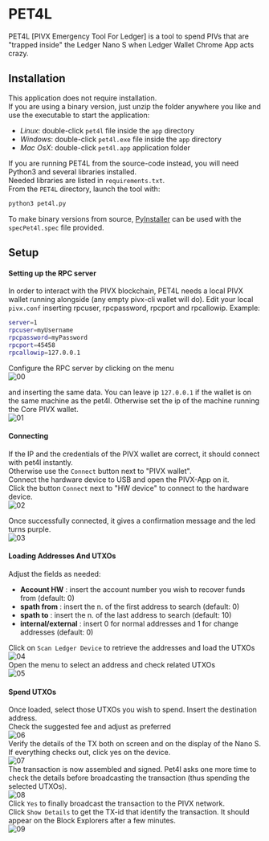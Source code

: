 # PET4L
PET4L [PIVX Emergency Tool For Ledger] is a tool to spend PIVs that are "trapped inside" the Ledger Nano S when Ledger Wallet Chrome App acts crazy.

## Installation
This application does not require installation.<br>
If you are using a binary version, just unzip the folder anywhere you like and use the executable to start the application:
- *Linux*: double-click `pet4l` file inside the `app` directory
- *Windows*: double-click `pet4l.exe` file inside the `app` directory
- *Mac OsX*: double-click `pet4l.app` application folder

If you are running PET4L from the source-code instead, you will need Python3 and several libraries installed.<br>
Needed libraries are listed in `requirements.txt`.<br>
From the `PET4L` directory, launch the tool with:
```bash
python3 pet4l.py
```
To make binary versions from source, [PyInstaller](http://www.pyinstaller.org/) can be used with the `specPet4l.spec` file provided.


## Setup
#### Setting up the RPC server
In order to interact with the PIVX blockchain, PET4L needs a local PIVX wallet running alongside (any empty pivx-cli wallet will do).
Edit your local `pivx.conf` inserting rpcuser, rpcpassword, rpcport and rpcallowip.
Example:
```bash
server=1
rpcuser=myUsername
rpcpassword=myPassword
rpcport=45458
rpcallowip=127.0.0.1
```

Configure the RPC server by clicking on the menu
<br>![00](doc/img/00.png)

and inserting the same data.
You can leave ip `127.0.0.1` if the wallet is on the same machine as the pet4l. Otherwise set the ip of the machine running the Core PIVX wallet.
<br>![01](doc/img/01.png)

#### Connecting
If the IP and the credentials of the PIVX wallet are correct, it should connect with pet4l instantly.<br>
Otherwise use the `Connect` button next to "PIVX wallet".<br>
Connect the hardware device to USB and open the PIVX-App on it.<br>
Click the button `Connect` next to "HW device" to connect to the hardware device.
<br>![02](doc/img/02.png)

Once successfully connected, it gives a confirmation message and the led turns purple.
<br>![03](doc/img/03.png)

#### Loading Addresses And UTXOs
Adjust the fields as needed:
- <b>Account HW</b> : insert the account number you wish to recover funds from (default: 0)
- <b>spath from</b> : insert the n. of the first address to search (default: 0)
- <b>spath to</b> : insert the n. of the last address to search (default: 10)
- <b>internal/external</b> : insert 0 for normal addresses and 1 for change addresses (default: 0)


Click on `Scan Ledger Device` to retrieve the addresses and load the UTXOs
<br>![04](doc/img/04.png)
<br>
Open the menu to select an address and check related UTXOs
<br>![05](doc/img/05.png)

#### Spend UTXOs
Once loaded, select those UTXOs you wish to spend.
Insert the destination address.<br>
Check the suggested fee and adjust as preferred
<br>![06](doc/img/06.png)
<br>
Verify the details of the TX both on screen and on the display of the Nano S.
If everything checks out, click yes on the device.
<br>![07](doc/img/07.png)
<br>
The transaction is now assembled and signed. Pet4l asks one more time to check the details before broadcasting the transaction (thus spending the selected UTXOs).
<br>![08](doc/img/08.png)
<br>
Click `Yes` to finally broadcast the transaction to the PIVX network.
<br>
Click `Show Details` to get the TX-id that identify the transaction.
It should appear on the Block Explorers after a few minutes.
<br>![09](doc/img/09.png)
